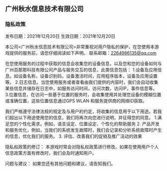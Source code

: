 ## 广州秋水信息技术有限公司

### 隐私政策

发布日期：2021年12月20日
生效日期：2021年12月20日

本公司<广州秋水信息技术有限公司>非常重视对用户隐私的保护，在您使用本游戏提供的服务前，请您仔细阅读如下声明。
联系邮箱：2264986135@qq.com

在您使用服务的过程中获取的信息会收集您的设备信息，以及您和您的设备如何与广州百那那科技有限公司产品与服务交互的信息，此类信息包括：
1.设备及应用信息。如设备名称，设备识别码，设备激活时间，应用程序版本，设备及应用设置等。
2.日志信息。当您使用服务或者查看由我们提供的内容时，我们会自动收集某些信息并储存在日志中，如服务访问时间，访问次数，访问IP，事件信息等。
3.位置信息，在访问一些基于位置的服务时，会收集使用并处理您设备的模糊位置或准确位置，这些位置信息通过GPS WLAN 和服务提供商的网络ID获取。

我们严格遵守法律法规的规定及与用户的约定，将收集的信息用于以下用途。若我们超出以下用途使用您的信息，我们将再次向您进行说明，并征得您的同意。
1.满足您的个性化需求。例如，语言设定、位置设定、个性化的帮助服务
2. 产品开发和服务优化，例如，当我们的系统发生故障时，我们会记录和分析系统故障时产生的信息，优化我们的服务。
3. 评估、改善我们的促销及推广活动的效果

隐私权政策的修订：
本游戏时常会对隐私权政策进行修改。如果在使用用户个人信息政策方面有修改时，我们会及时通知用户。

问题与建议：
如果您还有其他问题和建议，请告知我们。
